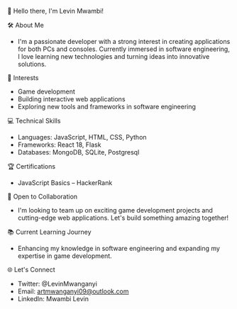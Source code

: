 👋 Hello there, I'm Levin Mwambi!

🛠 About Me
- I'm a passionate developer with a strong interest in creating applications for both PCs and consoles. Currently immersed in software engineering, I love learning new technologies and turning ideas into innovative solutions.

👀 Interests
- Game development
- Building interactive web applications
- Exploring new tools and frameworks in software engineering

💻 Technical Skills
- Languages: JavaScript, HTML, CSS, Python
- Frameworks: React 18, Flask
- Databases: MongoDB, SQLite, Postgresql

🏆 Certifications
- JavaScript Basics – HackerRank

🤝 Open to Collaboration
- I'm looking to team up on exciting game development projects and cutting-edge web applications. Let's build something amazing together!

📚 Current Learning Journey
- Enhancing my knowledge in software engineering and expanding my expertise in game development.

🌐 Let's Connect
- Twitter: @LevinMwanganyi
- Email: artmwanganyi09@outlook.com
- LinkedIn: Mwambi Levin


<!---
Levin-ops/Levin-ops is a ✨ special ✨ repository because its `README.md` (this file) appears on your GitHub profile.
You can click the Preview link to take a look at your changes.
--->
